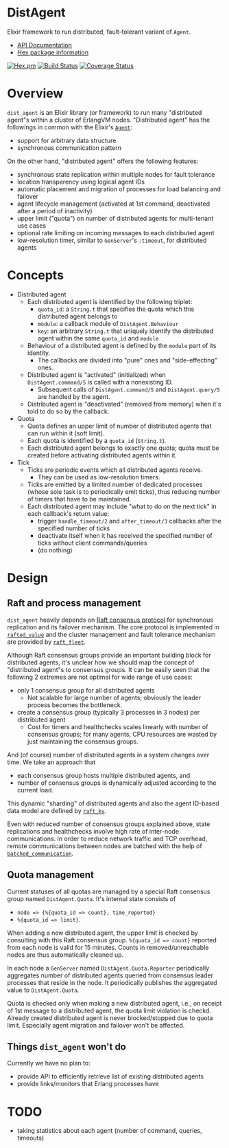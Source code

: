 # DistAgent

Elixir framework to run distributed, fault-tolerant variant of `Agent`.

- [API Documentation](https://github.com/elixir-lang/ex_doc)
- [Hex package information](https://hex.pm/packages/dist_agent)

[![Hex.pm](http://img.shields.io/hexpm/v/dist_agent.svg)](https://hex.pm/packages/dist_agent)
[![Build Status](https://travis-ci.org/skirino/dist_agent.svg)](https://travis-ci.org/skirino/dist_agent)
[![Coverage Status](https://coveralls.io/repos/github/skirino/dist_agent/badge.svg?branch=master)](https://coveralls.io/github/skirino/dist_agent?branch=master)

# Overview

`dist_agent` is an Elixir library (or framework) to run many "distributed agent"s within a cluster of ErlangVM nodes.
"Distributed agent" has the followings in common with the Elixir's [`Agent`](https://hexdocs.pm/elixir/Agent.html):

- support for arbitrary data structure
- synchronous communication pattern

On the other hand, "distributed agent" offers the following features:

- synchronous state replication within multiple nodes for fault tolerance
- location transparency using logical agent IDs
- automatic placement and migration of processes for load balancing and failover
- agent lifecycle management (activated at 1st command, deactivated after a period of inactivity)
- upper limit ("quota") on number of distributed agents for multi-tenant use cases
- optional rate limiting on incoming messages to each distributed agent
- low-resolution timer, similar to `GenServer`'s `:timeout`, for distributed agents

# Concepts

- Distributed agent
    - Each distributed agent is identified by the following triplet:
        - `quota_id`: a `String.t` that specifies the quota which this distributed agent belongs to
        - `module`: a callback module of `DistAgent.Behaviour`
        - `key`: an arbitrary `String.t` that uniquely identify the distributed agent within the same `quota_id` and `module`
    - Behaviour of a distributed agent is defined by the `module` part of its identity.
        - The callbacks are divided into "pure" ones and "side-effecting" ones.
    - Distributed agent is "activated" (initialized) when `DistAgent.command/5` is called with a nonexisting ID.
        - Subsequent calls of `DistAgent.command/5` and `DistAgent.query/5` are handled by the agent.
    - Distributed agent is "deactivated" (removed from memory) when it's told to do so by the callback.
- Quota
    - Quota defines an upper limit of number of distributed agents that can run within it (soft limit).
    - Each quota is identified by a `quota_id` (`String.t`).
    - Each distributed agent belongs to exactly one quota; quota must be created before activating distributed agents within it.
- Tick
    - Ticks are periodic events which all distributed agents receive.
        - They can be used as low-resolution timers.
    - Ticks are emitted by a limited number of dedicated processes (whose sole task is to periodically emit ticks),
      thus reducing number of timers that have to be maintained.
    - Each distributed agent may include "what to do on the next tick" in each callback's return value:
        - trigger `handle_timeout/2` and `after_timeout/3` callbacks after the specified number of ticks
        - deactivate itself when it has received the specified number of ticks without client commands/queries
        - (do nothing)

# Design

## Raft and process management

`dist_agent` heavily depends on [Raft consensus protocol](https://raft.github.io/) for synchronous replication
and its failover mechanism.
The core protocol is implemented in [`rafted_value`](https://github.com/skirino/rafted_value) and
the cluster management and fault tolerance mechanism are provided by [`raft_fleet`](https://github.com/skirino/raft_fleet).

Although Raft consensus groups provide an important building block for distributed agents,
it's unclear how we should map the concept of "distributed agent"s to consensus groups.
It can be easily seen that the following 2 extremes are not optimal for wide range of use cases:

- only 1 consensus group for all distributed agents
    - Not scalable for large number of agents; obviously the leader process becomes the bottleneck.
- create a consensus group (typically 3 processes in 3 nodes) per distributed agent
    - Cost for timers and healthchecks scales linearly with number of consensus groups;
      for many agents, CPU resources are wasted by just maintaining the consensus groups.

And (of course) number of distributed agents in a system changes over time.
We take an approach that

- each consensus group hosts multiple distributed agents, and
- number of consensus groups is dynamically adjusted according to the current load.

This dynamic "sharding" of distributed agents and also the agent ID-based data model
are defined by [`raft_kv`](https://github.com/skirino/raft_kv).

Even with reduced number of consensus groups explained above,
state replications and healthchecks involve high rate of inter-node communications.
In order to reduce network traffic and TCP overhead, remote communications between nodes are batched
with the help of [`batched_communication`](https://github.com/skirino/batched_communication).

## Quota management

Current statuses of all quotas are managed by a special Raft consensus group named `DistAgent.Quota`.
It's internal state consists of

- `node => {%{quota_id => count}, time_reported}`
- `%{quota_id => limit}`.

When adding a new distributed agent, the upper limit is checked by consulting with this Raft consensus group.
`%{quota_id => count}` reported from each node is valid for 15 minutes.
Counts in removed/unreachable nodes are thus automatically cleaned up.

In each node a `GenServer` named `DistAgent.Quota.Reporter` periodically aggregates
number of distributed agents queried from consensus leader processes that reside in the node.
It periodically publishes the aggregated value to `DistAgent.Quota`.

Quota is checked only when making a new distributed agent, i.e.,
on receipt of 1st message to a distributed agent, the quota limit violation is checkd.
Already created distributed agent is never blocked/stopped due to quota limit.
Especially agent migration and failover won't be affected.

## Things `dist_agent` won't do

Currently we have no plan to:

- provide API to efficiently retrieve list of existing distributed agents
- provide links/monitors that Erlang processes have

# TODO

- taking statistics about each agent (number of command, queries, timeouts)
